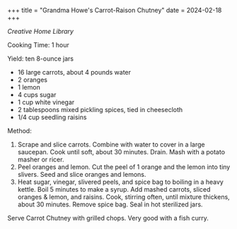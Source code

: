 +++
title = "Grandma Howe's Carrot-Raison Chutney"
date = 2024-02-18
+++

*Creative Home Library*

Cooking Time: 1 hour

Yield: ten 8-ounce jars

- 16 large carrots, about 4 pounds water
- 2 oranges
- 1 lemon
- 4 cups sugar
- 1 cup white vinegar
- 2 tablespoons mixed pickling spices, tied in cheesecloth
- 1/4 cup seedling raisins

Method:

1. Scrape and slice carrots. Combine with water to cover in a large saucepan. Cook until soft, about 30 minutes. Drain. Mash with a potato masher or ricer.
2. Peel oranges and lemon. Cut the peel of 1 orange and the lemon into tiny slivers. Seed and slice oranges and lemons.
3. Heat sugar, vinegar, slivered peels, and spice bag to boiling in a heavy kettle. Boil 5 minutes to make a syrup. Add mashed carrots, sliced oranges & lemon, and raisins. Cook, stirring often, until mixture thickens, about 30 minutes. Remove spice bag. Seal in hot sterilized jars.

Serve Carrot Chutney with grilled chops. Very good with a fish curry.